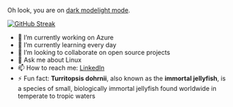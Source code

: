 Oh look, you are on [dark mode](https://github.com/settings/appearance#gh-dark-mode-only)[light mode](https://github.com/settings/appearance#gh-light-mode-only).

[![GitHub Streak](https://github-readme-streak-stats.herokuapp.com/?user=jeircul&theme=tokyonight)](https://git.io/streak-stats)

- 🔭 I’m currently working on Azure
- 🌱 I’m currently learning every day
- 👯 I’m looking to collaborate on open source projects
- 💬 Ask me about Linux
- 📫 How to reach me: [LinkedIn](https://www.linkedin.com/in/oveaursland/)
- ⚡ Fun fact: **Turritopsis dohrnii**, also known as the **immortal jellyfish**, is a species of small, biologically immortal jellyfish found worldwide in temperate to tropic waters
